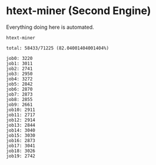 # htext-miner (Second Engine)

Everything doing here is automated.

```
htext-miner

total: 58433/71225 (82.04001404001404%)

job0: 3220
job1: 3011
job2: 2741
job3: 2950
job4: 3272
job5: 2842
job6: 2870
job7: 2873
job8: 2855
job9: 2661
job10: 2911
job11: 2717
job12: 2914
job13: 2844
job14: 3040
job15: 3030
job16: 2873
job17: 3041
job18: 3026
job19: 2742
```